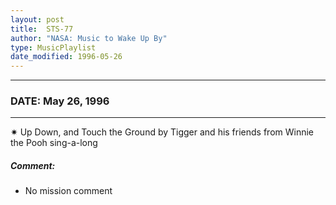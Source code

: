 ```yaml
---
layout: post
title:  STS-77
author: "NASA: Music to Wake Up By"
type: MusicPlaylist
date_modified: 1996-05-26
---
```


----
### DATE: May 26, 1996
----
✷ Up Down, and Touch the Ground by Tigger and his friends from Winnie the Pooh sing-a-long

##### Comment:
* No mission comment
